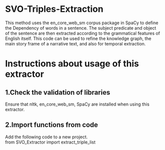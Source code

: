 # SVO-Triples-Extraction
This method uses the en_core_web_sm corpus package in SpaCy to define the Dependency of words in a sentence. The subject predicate and object of the sentence are then extracted according to the grammatical features of English itself. This code can be used to refine the knowledge graph, the main story frame of a narrative text, and also for temporal extraction.

# Instructions about usage of this extractor
## 1.Check the validation of libraries
Ensure that nltk, en_core_web_sm, SpaCy are installed when using this extractor.<br>


## 2.Import functions from code
Add the following code to a new project.<br>
from SVO_Extractor import extract_triple_list<br>



